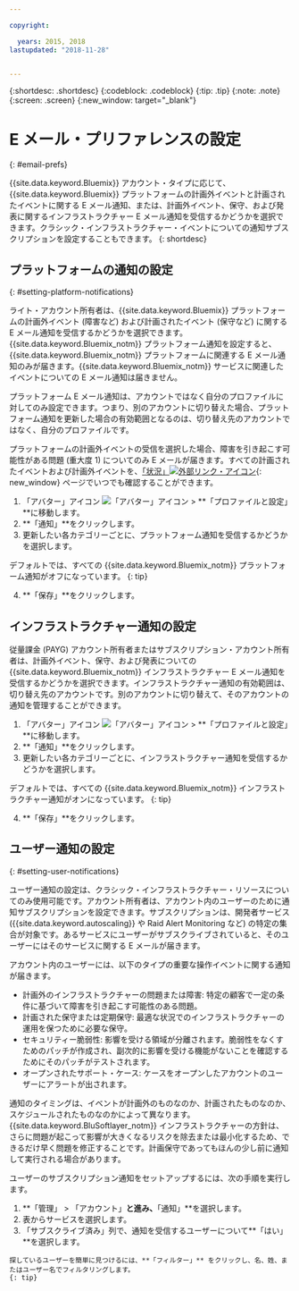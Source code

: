 ```yaml
---

copyright:

  years: 2015, 2018
lastupdated: "2018-11-28"


---
```


{:shortdesc: .shortdesc}
{:codeblock: .codeblock}
{:tip: .tip}
{:note: .note}
{:screen: .screen}
{:new_window: target="_blank"}


# E メール・プリファレンスの設定
{: #email-prefs}

{{site.data.keyword.Bluemix}} アカウント・タイプに応じて、{{site.data.keyword.Bluemix}} プラットフォームの計画外イベントと計画されたイベントに関する E メール通知、または、計画外イベント、保守、および発表に関するインフラストラクチャー E メール通知を受信するかどうかを選択できます。クラシック・インフラストラクチャー・イベントについての通知サブスクリプションを設定することもできます。
{: shortdesc}

## プラットフォームの通知の設定
{: #setting-platform-notifications}

ライト・アカウント所有者は、{{site.data.keyword.Bluemix}} プラットフォームの計画外イベント (障害など) および計画されたイベント (保守など) に関する E メール通知を受信するかどうかを選択できます。{{site.data.keyword.Bluemix_notm}} プラットフォーム通知を設定すると、{{site.data.keyword.Bluemix_notm}} プラットフォームに関連する E メール通知のみが届きます。{{site.data.keyword.Bluemix_notm}} サービスに関連したイベントについての E メール通知は届きません。

プラットフォーム E メール通知は、アカウントではなく自分のプロファイルに対してのみ設定できます。つまり、別のアカウントに切り替えた場合、プラットフォーム通知を更新した場合の有効範囲となるのは、切り替え先のアカウントではなく、自分のプロファイルです。

プラットフォームの計画外イベントの受信を選択した場合、障害を引き起こす可能性がある問題 (重大度 1) についてのみ E メールが届きます。すべての計画されたイベントおよび計画外イベントを、[「状況」![外部リンク・アイコン](../icons/launch-glyph.svg "外部リンク・アイコン")](https://cloud.ibm.com/status){: new_window} ページでいつでも確認することができます。

1. 「アバター」アイコン ![「アバター」アイコン](../icons/i-avatar-icon.svg) &gt; **「プロファイルと設定」**に移動します。
2. **「通知」**をクリックします。
3. 更新したい各カテゴリーごとに、プラットフォーム通知を受信するかどうかを選択します。

  デフォルトでは、すべての {{site.data.keyword.Bluemix_notm}} プラットフォーム通知がオフになっています。
  {: tip}

4. **「保存」**をクリックします。

## インフラストラクチャー通知の設定

従量課金 (PAYG) アカウント所有者またはサブスクリプション・アカウント所有者は、計画外イベント、保守、および発表についての {{site.data.keyword.Bluemix_notm}} インフラストラクチャー E メール通知を受信するかどうかを選択できます。インフラストラクチャー通知の有効範囲は、切り替え先のアカウントです。別のアカウントに切り替えて、そのアカウントの通知を管理することができます。

1. 「アバター」アイコン ![「アバター」アイコン](../icons/i-avatar-icon.svg) &gt; **「プロファイルと設定」**に移動します。
2. **「通知」**をクリックします。
3. 更新したい各カテゴリーごとに、インフラストラクチャー通知を受信するかどうかを選択します。

  デフォルトでは、すべての {{site.data.keyword.Bluemix_notm}} インフラストラクチャー通知がオンになっています。
  {: tip}

4. **「保存」**をクリックします。

## ユーザー通知の設定
{: #setting-user-notifications}

ユーザー通知の設定は、クラシック・インフラストラクチャー・リソースについてのみ使用可能です。アカウント所有者は、アカウント内のユーザーのために通知サブスクリプションを設定できます。サブスクリプションは、開発者サービス ({{site.data.keyword.autoscaling}} や Raid Alert Monitoring など) の特定の集合が対象です。あるサービスにユーザーがサブスクライブされていると、そのユーザーにはそのサービスに関する E メールが届きます。  

アカウント内のユーザーには、以下のタイプの重要な操作イベントに関する通知が届きます。

  * 計画外のインフラストラクチャーの問題または障害: 特定の顧客で一定の条件に基づいて障害を引き起こす可能性のある問題。
  * 計画された保守または定期保守: 最適な状況でのインフラストラクチャーの運用を保つために必要な保守。
  * セキュリティー脆弱性: 影響を受ける領域が分離されます。脆弱性をなくすためのパッチが作成され、副次的に影響を受ける機能がないことを確認するためにそのパッチがテストされます。 
  * オープンされたサポート・ケース: ケースをオープンしたアカウントのユーザーにアラートが出されます。

通知のタイミングは、イベントが計画外のものなのか、計画されたものなのか、スケジュールされたものなのかによって異なります。{{site.data.keyword.BluSoftlayer_notm}} インフラストラクチャーの方針は、さらに問題が起こって影響が大きくなるリスクを除去または最小化するため、できるだけ早く問題を修正することです。計画保守であってもほんの少し前に通知して実行される場合があります。

ユーザーのサブスクリプション通知をセットアップするには、次の手順を実行します。 

  1. **「管理」 > 「アカウント」**と進み、**「通知」**を選択します。 
  2. 表からサービスを選択します。 
  3. 「サブスクライブ済み」列で、通知を受信するユーザーについて**「はい」**を選択します。 

    探しているユーザーを簡単に見つけるには、**「フィルター」** をクリックし、名、姓、またはユーザー名でフィルタリングします。
    {: tip}

